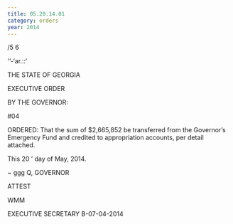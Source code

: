 ```yaml
---
title: 05.20.14.01
category: orders
year: 2014
---
```

   

/5
6

‘‘-‘ar.::‘

THE STATE OF GEORGIA

EXECUTIVE ORDER

BY THE GOVERNOR:

#04

ORDERED: That the sum of $2,665,852 be transferred
from the Governor’s Emergency Fund and
credited to appropriation accounts, per detail
attached.

This 20 ’ day of May, 2014.

 ~ ggg Q,
GOVERNOR

ATTEST

WMM

EXECUTIVE SECRETARY
B-07-04-2014

